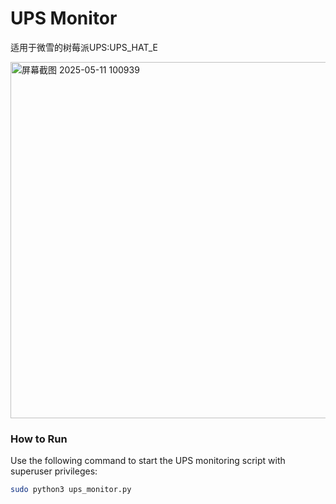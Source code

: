 #  UPS Monitor
适用于微雪的树莓派UPS:UPS_HAT_E

<img width="570" alt="屏幕截图 2025-05-11 100939" src="https://github.com/user-attachments/assets/41d9a4d4-8f65-4a71-a55e-97acae583aeb" />

###  How to Run

Use the following command to start the UPS monitoring script with superuser privileges:

```bash
sudo python3 ups_monitor.py

